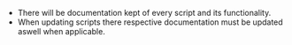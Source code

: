 - There will be documentation kept of every script and its functionality.
- When updating scripts there respective documentation must be updated aswell when applicable.